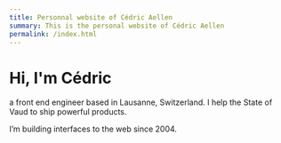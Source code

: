 ```yaml
---
title: Personnal website of Cédric Aellen
summary: This is the personal website of Cédric Aellen
permalink: /index.html
---
```


# Hi, I'm Cédric

<div class="o-prose">

a front end engineer based in Lausanne, Switzerland. I help the State of Vaud to ship powerful products.

I’m building interfaces to the web since 2004.

</div>
